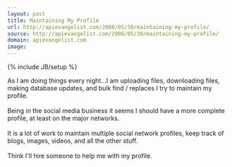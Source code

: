 ```yaml
---
layout: post
title: Maintaining My Profile
url: http://apievangelist.com/2008/05/30/maintaining-my-profile/
source: http://apievangelist.com/2008/05/30/maintaining-my-profile/
domain: apievangelist.com
image: 
---
```

{% include JB/setup %}<p>As I am doing things every night...I am uploading files, downloading files, making database updates,  and bulk find / replaces I try to maintain my profile.<br /><br />Being in the social media business it seems I should have a more complete profile, at least on the major networks.<br /><br />It is a lot of work to maintain multiple social network profiles, keep track of blogs, images, videos, and all the other stuff.<br /><br />Think I'll hire someone to help me with my profile.</p>

